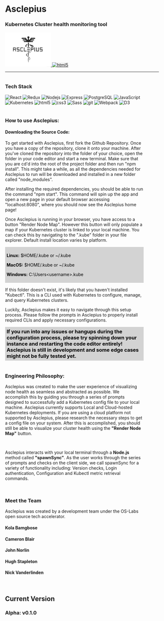 <h1>Asclepius</h1>

<h3>Kubernetes Cluster health monitoring tool</h3>

<a href="link to splash page" >
  <img alt="html5" src="client\src\assets\AsclepiusLogoOld.png" style="width: 150px" />
</a>
<a href="https://medium.com/@osasclepius/fbe705188af0" >
  <img alt="html5" src="https://miro.medium.com/v2/resize:fit:8978/1*s986xIGqhfsN8U--09_AdA.png" style="width: 150px; background-color: whitesmoke" />
</a>
<hr>
<div style="width: 90%; display: flex;">
  <div>
  <h3>Tech Stack</h3>
    <div width="500px">
      <img alt="React" src="https://img.shields.io/badge/-React-61DAFB?style=for-the-badge&logo=react&logoColor=white" />
      <img alt="Redux" src="https://img.shields.io/badge/-Redux-764ABC?style=for-the-badge&logo=redux&logoColor=white" />
      <img alt="Nodejs" src="https://img.shields.io/badge/-Nodejs-43853d?style=for-the-badge&logo=Node.js&logoColor=white" />
      <img alt="Express" src="https://img.shields.io/badge/-Express-000000?style=for-the-badge&logo=express&logoColor=white" />
      <img alt="PostgreSQL" src="https://img.shields.io/badge/PostgreSQL-316192.svg?style=for-the-badge&logo=postgresql&logoColor=white" />
      <img alt="JavaScript" src="https://img.shields.io/badge/-JavaScript-F7DF1E?logo=javascript&logoColor=white&style=for-the-badge" />
      <br>
      <img alt="Kubernetes" src="https://img.shields.io/badge/kubernetes-%23326ce5.svg?style=for-the-badge&logo=kubernetes&logoColor=white" />
      <img alt="html5" src="https://img.shields.io/badge/-HTML5-E34F26?style=for-the-badge&logo=html5&logoColor=white" />
      <img alt="css3" src="https://img.shields.io/badge/-CSS3-1572B6?style=for-the-badge&logo=html5&logoColor=white" />
      <img alt="Sass" src="https://img.shields.io/badge/-Sass-CC6699?style=for-the-badge&logo=sass&logoColor=white" />
      <img alt="git" src="https://img.shields.io/badge/-Git-F05032?style=for-the-badge&logo=git&logoColor=white" />
      <img alt="Webpack" src="https://img.shields.io/badge/-Webpack-8DD6F9?style=for-the-badge&logo=webpack&logoColor=white" />
      <img alt="D3" src="https://img.shields.io/badge/-D3-F9A03C?style=for-the-badge&logo=d3.js&logoColor=white" />
    </div>
    <br>
    <div>
    <h3>How to use Asclepius:</h3>
    <h4>Downloading the Source Code:</h4>
    <p>To get started with Asclepius, first fork the Github Repository. Once you have a copy of the repository, clone it onto your machine. After you've cloned the repository into the folder of your choice, open the folder in your code editor and start a new terminal. Make sure that you are cd'd into the root of the project folder and then run "npm install". This might take a while, as all the dependencies needed for Asclepius to run will be downloaded and installed in a new folder called "node_modules".</p>
    <p>After installing the required dependencies, you should be able to run the command "npm start". This command will spin up the app and open a new page in your default browser accessing "localhost:8080", where you should now see the Asclepius home page!</p>
    <p>Once Asclepius is running in your browser, you have access to a button "Render Node Map". However this button will only populate a map if your Kubernetes cluster is linked to your local machine. You can check this by navigating to the ".kube" folder in your file explorer. Default install location varies by platform.</p>
    <div style="color: black; background-color: lightgrey; padding: 5px; margin: 0px">
    <p><strong>Linux:</strong> $HOME/.kube or ~/.kube
    
<strong>MacOS:</strong> $HOME/.kube or ~/.kube

<strong>Windows:</strong> C:\Users\<username>\.kube</p>

</div>
    <p>If this folder doesn't exist, it's likely that you haven't installed "Kubectl". This is a CLI used with Kubernetes to configure, manage, and query Kubernetes clusters.</p>
    <p>Luckily, Asclepius makes it easy to navigate through this setup process. Please follow the prompts in Asclepius to properly install required CLIs and apply necessary configurations.</p>
<div style="background-color: lightgrey; padding: 5px; margin: 0px">
  <h3 style=" margin: 0px; color: black">If you run into any issues or hangups during the configuration process, please try spinning down your instance and restarting the code editor entirely! Asclepius is still in development and some edge cases might not be fully tested yet.</h3>
</div>
<br>
<h3>Engineering Philosophy:</h3>
<p>Asclepius was created to make the user experience of visualizing node health as seamless and abstracted as possible. We accomplish this by guiding you through a series of prompts designed to successfully add a Kubernetes config file to your local machine. Asclepius currently supports Local and Cloud-hosted Kubernetes deployments. If you are using a cloud platform not supported by Asclepius, please research the necessary steps to get a config file on your system. After this is accomplished, you should still be able to visualize your cluster health using the <strong>"Render Node Map"</strong> button.</p>
<br>
<p>Asclepius interacts with your local terminal through a <strong>Node.js</strong> method called <strong>"spawnSync"</strong>. As the user works through the series of prompts and checks on the client side, we call spawnSync for a variety of functionality including: Version checks, Login authentication, Configuration and Kubectl metric retrieval commands.</p>
<p></p>
</div>
<br>
<h3>Meet the Team</h3>
<p>Asclepius was created by a development team under the OS-Labs open source tech accelerator.</p>
<h4>Kola Bamgbose</h4>
<h4>Cameron Blair</h4>
<h4>John Norlin</h4>
<h4>Hugh Stapleton</h4>
<h4>Nick Vanderlinden</h4>
<br>
<h2>Current Version</h2>
<h3>Alpha: v0.1.0</h3>
  </div>
</div>
